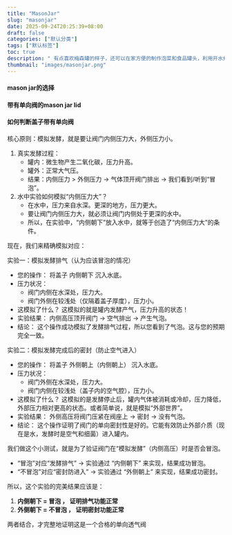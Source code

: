 ```yaml
---
title: "MasonJar"
slug: "masonjar"
date: 2025-09-24T20:25:39+08:00
draft: false
categories: ["默认分类"]
tags: ["默认标签"]
toc: true
description: " 有点喜欢梅森罐的样子，还可以在家方便的制作泡菜和食品罐头，利用开水煮罐可以安全的制作西红柿等食品罐头，喜欢这个就是这三个理由：样子好看、制作泡菜、制作西红柿罐头"
thumbnail: "images/masonjar.png"
---
```


#### mason jar的选择

#### 带有单向阀的mason jar  lid 

#### 如何判断盖子带有单向阀
 核心原则：模拟发酵，就是要让阀门内侧压力大，外侧压力小。

1. 真实发酵过程：
   - 罐内：微生物产生二氧化碳，压力升高。
   - 罐外：正常大气压。
   - 结果：内侧压力 > 外侧压力 → 气体顶开阀门排出 → 我们看到/听到“冒泡”。
2. 水中实验如何模拟“内侧压力大”？
   - 在水中，压力来自水深。更深的地方，压力更大。
   - 要让阀门内侧压力大，就必须让阀门内侧处于更深的水中。
   - 所以，在实验中，“内侧朝下”放入水中，就等于创造了“内侧压力大”的条件。

 现在，我们来精确模拟对应：

实验一：模拟发酵排气（认为应该冒泡的情况）

- 您的操作： 将盖子 内侧朝下 沉入水底。
- 压力状况：
  - 阀门内侧在水深处，压力大。
  - 阀门外侧在较浅处（仅隔着盖子厚度），压力小。
- 这模拟了什么？ 这模拟的就是罐内发酵产气，压力升高的状态！
- 实验结果： 内侧高压顶开阀门 → 空气排出 → 产生气泡。
- 结论： 这个操作成功模拟了发酵排气过程，所以您看到了气泡。这与您的预期完全一致。

实验二：模拟发酵完成后的密封（防止空气进入）

- 您的操作： 将盖子 外侧朝上（内侧朝上） 沉入水底。
- 压力状况：
  - 阀门外侧在水深处，压力大。
  - 阀门内侧在较浅处（盖子内的空气腔），压力小。
- 这模拟了什么？ 这模拟的是发酵停止后，罐内气体被消耗或冷却，压力降低，外部压力相对更高的状态。或者简单说，就是模拟“外部世界”。
- 实验结果： 外侧高压将阀门压紧在阀座上 → 密封 → 没有气泡。
- 结论： 这个操作证明了阀门的单向密封性是好的。它能有效防止外部介质（现在是水，发酵时是空气和细菌）进入罐内。

我们做这个小测试，就是为了验证阀门在“模拟发酵”（内侧高压）时是否会冒泡。

- “冒泡”对应“发酵排气” -> 实验通过 “内侧朝下” 来实现，结果成功冒泡。
- “不冒泡”对应“密封防进入” -> 实验通过 “外侧朝上” 来实现，结果成功密封。

所以，这个实验的完美结果应该是：

1. **内侧朝下 = 冒泡 ， 证明排气功能正常**
2. **外侧朝下 = 不冒泡 ， 证明密封功能正常**

两者结合，才完整地证明这是一个合格的单向透气阀

